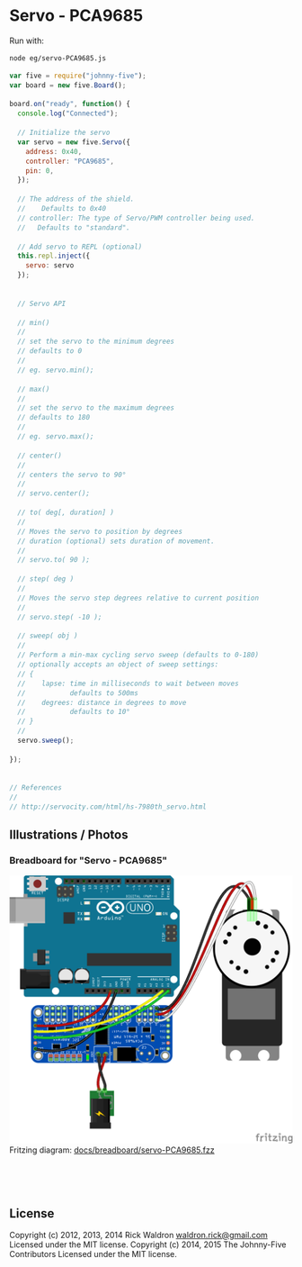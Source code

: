 <!--remove-start-->

# Servo - PCA9685



Run with:
```bash
node eg/servo-PCA9685.js
```

<!--remove-end-->

```javascript
var five = require("johnny-five");
var board = new five.Board();

board.on("ready", function() {
  console.log("Connected");

  // Initialize the servo
  var servo = new five.Servo({
    address: 0x40,
    controller: "PCA9685",
    pin: 0,
  });

  // The address of the shield.
  //    Defaults to 0x40
  // controller: The type of Servo/PWM controller being used.
  //   Defaults to "standard".

  // Add servo to REPL (optional)
  this.repl.inject({
    servo: servo
  });


  // Servo API

  // min()
  //
  // set the servo to the minimum degrees
  // defaults to 0
  //
  // eg. servo.min();

  // max()
  //
  // set the servo to the maximum degrees
  // defaults to 180
  //
  // eg. servo.max();

  // center()
  //
  // centers the servo to 90°
  //
  // servo.center();

  // to( deg[, duration] )
  //
  // Moves the servo to position by degrees
  // duration (optional) sets duration of movement.
  //
  // servo.to( 90 );

  // step( deg )
  //
  // Moves the servo step degrees relative to current position
  //
  // servo.step( -10 );

  // sweep( obj )
  //
  // Perform a min-max cycling servo sweep (defaults to 0-180)
  // optionally accepts an object of sweep settings:
  // {
  //    lapse: time in milliseconds to wait between moves
  //           defaults to 500ms
  //    degrees: distance in degrees to move
  //           defaults to 10°
  // }
  //
  servo.sweep();

});


// References
//
// http://servocity.com/html/hs-7980th_servo.html

```


## Illustrations / Photos


### Breadboard for "Servo - PCA9685"



![docs/breadboard/servo-PCA9685.png](breadboard/servo-PCA9685.png)<br>
Fritzing diagram: [docs/breadboard/servo-PCA9685.fzz](breadboard/servo-PCA9685.fzz)

&nbsp;





&nbsp;

<!--remove-start-->

## License
Copyright (c) 2012, 2013, 2014 Rick Waldron <waldron.rick@gmail.com>
Licensed under the MIT license.
Copyright (c) 2014, 2015 The Johnny-Five Contributors
Licensed under the MIT license.

<!--remove-end-->
